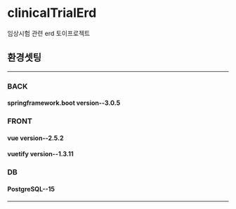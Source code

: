 # clinicalTrialErd
임상시험 관련 erd 토이프로젝트

## 환경셋팅
------------------------------
### BACK
####  springframework.boot version--3.0.5

### FRONT
#### vue version--2.5.2
#### vuetify version--1.3.11

### DB
#### PostgreSQL--15


------------------------------
